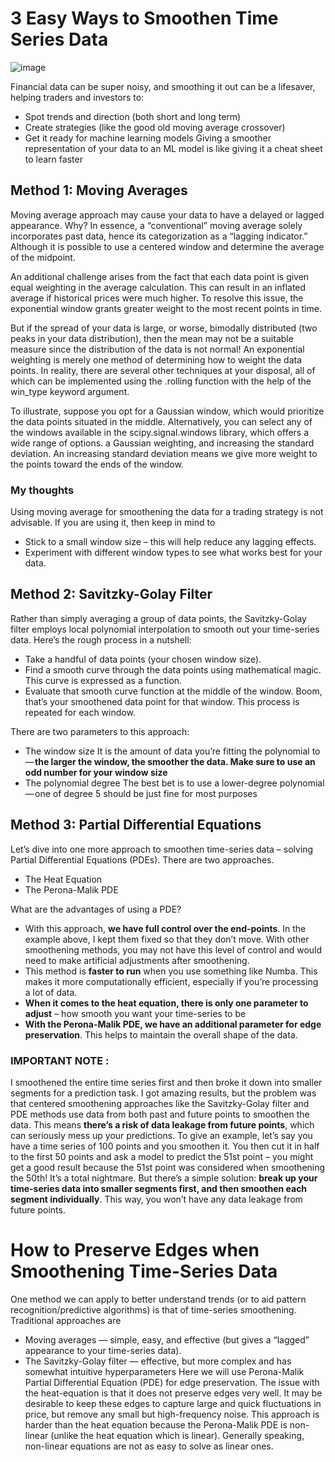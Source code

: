 # 3 Easy Ways to Smoothen Time Series Data

![image](https://github.com/MihaliRahael/Trading_Fundamentals/assets/106816732/65beb2d6-3a1f-4a82-9595-75d962cadbe9)

Financial data can be super noisy, and smoothing it out can be a lifesaver, helping traders and investors to:
-	Spot trends and direction (both short and long term)
-	Create strategies (like the good old moving average crossover)
-	Get it ready for machine learning models
Giving a smoother representation of your data to an ML model is like giving it a cheat sheet to learn faster

## Method 1: Moving Averages
Moving average approach may cause your data to have a delayed or lagged appearance. Why? In essence, a “conventional” moving average solely incorporates past data, hence its categorization as a “lagging indicator.” Although it is possible to use a centered window and determine the average of the midpoint.

An additional challenge arises from the fact that each data point is given equal weighting in the average calculation. This can result in an inflated average if historical prices were much higher. To resolve this issue, the exponential window grants greater weight to the most recent points in time.

But if the spread of your data is large, or worse, bimodally distributed (two peaks in your data distribution), then the mean may not be a suitable measure since the distribution of the data is not normal!
An exponential weighting is merely one method of determining how to weight the data points. In reality, there are several other techniques at your disposal, all of which can be implemented using the .rolling function with the help of the win_type keyword argument.

To illustrate, suppose you opt for a Gaussian window, which would prioritize the data points situated in the middle. Alternatively, you can select any of the windows available in the scipy.signal.windows library, which offers a wide range of options. a Gaussian weighting, and increasing the standard deviation. An increasing standard deviation means we give more weight to the points toward the ends of the window.

### My thoughts
Using moving average for smoothening the data for a trading strategy is not advisable. If you are using it, then keep in mind to 
-	Stick to a small window size – this will help reduce any lagging effects.
-	Experiment with different window types to see what works best for your data.

## Method 2: Savitzky-Golay Filter
Rather than simply averaging a group of data points, the Savitzky-Golay filter employs local polynomial interpolation to smooth out your time-series data.
Here’s the rough process in a nutshell:
-	Take a handful of data points (your chosen window size).
-	Find a smooth curve through the data points using mathematical magic. This curve is expressed as a function.
-	Evaluate that smooth curve function at the middle of the window.
Boom, that’s your smoothened data point for that window. This process is repeated for each window.

There are two parameters to this approach:
-	The window size
It is the amount of data you’re fitting the polynomial to — **the larger the window, the smoother the data. Make sure to use an odd number for your window size**
-	The polynomial degree
The best bet is to use a lower-degree polynomial — one of degree 5 should be just fine for most purposes

## Method 3: Partial Differential Equations
Let’s dive into one more approach to smoothen time-series data – solving Partial Differential Equations (PDEs). There are two approaches.
-	The Heat Equation
-	The Perona-Malik PDE

What are the advantages of using a PDE?
-	With this approach, **we have full control over the end-points**. In the example above, I kept them fixed so that they don’t move. With other smoothening methods, you may not have this level of control and would need to make artificial adjustments after smoothening.
-	This method is **faster to run** when you use something like Numba. This makes it more computationally efficient, especially if you’re processing a lot of data.
-	**When it comes to the heat equation, there is only one parameter to adjust** – how smooth you want your time-series to be
-	**With the Perona-Malik PDE, we have an additional parameter for edge preservation**. This helps to maintain the overall shape of the data.

### IMPORTANT NOTE : 
I smoothened the entire time series first and then broke it down into smaller segments for a prediction task. I got amazing results, but the problem was that centered smoothening approaches like the Savitzky-Golay filter and PDE methods use data from both past and future points to smoothen the data. This means **there’s a risk of data leakage from future points**, which can seriously mess up your predictions.
To give an example, let’s say you have a time series of 100 points and you smoothen it. You then cut it in half to the first 50 points and ask a model to predict the 51st point – you might get a good result because the 51st point was considered when smoothening the 50th! It’s a total nightmare.
But there’s a simple solution: **break up your time-series data into smaller segments first, and then smoothen each segment individually**. This way, you won’t have any data leakage from future points.


# How to Preserve Edges when Smoothening Time-Series Data

One method we can apply to better understand trends (or to aid pattern recognition/predictive algorithms) is that of time-series smoothening. Traditional approaches are
-	Moving averages — simple, easy, and effective (but gives a “lagged” appearance to your time-series data).
-	The Savitzky-Golay filter — effective, but more complex and has somewhat intuitive hyperparameters
Here we will use Perona-Malik Partial Differential Equation (PDE) for edge preservation. The issue with the heat-equation is that it does not preserve edges very well. It may be desirable to keep these edges to capture large and quick fluctuations in price, but remove any small but high-frequency noise. This approach is harder than the heat equation because the Perona-Malik PDE is non-linear (unlike the heat equation which is linear). Generally speaking, non-linear equations are not as easy to solve as linear ones.
